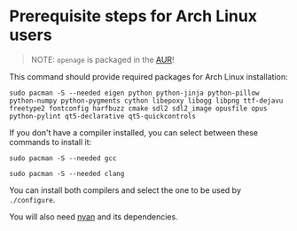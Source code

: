 # Prerequisite steps for Arch Linux users

> NOTE: `openage` is packaged in the [AUR](https://aur.archlinux.org/packages/openage-git/)!

This command should provide required packages for Arch Linux installation:

```
sudo pacman -S --needed eigen python python-jinja python-pillow python-numpy python-pygments cython libepoxy libogg libpng ttf-dejavu freetype2 fontconfig harfbuzz cmake sdl2 sdl2_image opusfile opus python-pylint qt5-declarative qt5-quickcontrols
```

If you don't have a compiler installed, you can select between these commands to install it:

```
sudo pacman -S --needed gcc

sudo pacman -S --needed clang
```

You can install both compilers and select the one to be used by `./configure`.

You will also need [nyan](https://github.com/SFTtech/nyan/blob/master/doc/building.md) and its dependencies.
